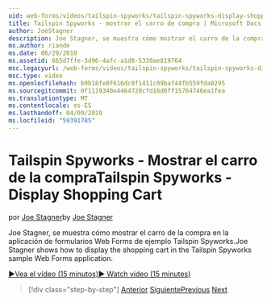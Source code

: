 ```yaml
---
uid: web-forms/videos/tailspin-spyworks/tailspin-spyworks-display-shopping-cart
title: Tailspin Spyworks - mostrar el carro de compra | Microsoft Docs
author: JoeStagner
description: Joe Stagner, se muestra cómo mostrar el carro de la compra en la aplicación de formularios Web Forms de ejemplo Tailspin Spyworks.
ms.author: riande
ms.date: 06/29/2010
ms.assetid: 665d7ffe-3d96-4afc-a1d8-5330ae819764
msc.legacyurl: /web-forms/videos/tailspin-spyworks/tailspin-spyworks-display-shopping-cart
msc.type: video
ms.openlocfilehash: b9b18fe0f616dc8f1411c09baf44fb559fda0295
ms.sourcegitcommit: 0f1119340e4464720cfd16d0ff15764746ea1fea
ms.translationtype: MT
ms.contentlocale: es-ES
ms.lasthandoff: 04/09/2019
ms.locfileid: "59391785"
---
```

# <a name="tailspin-spyworks---display-shopping-cart"></a><span data-ttu-id="363f8-103">Tailspin Spyworks - Mostrar el carro de la compra</span><span class="sxs-lookup"><span data-stu-id="363f8-103">Tailspin Spyworks - Display Shopping Cart</span></span>

<span data-ttu-id="363f8-104">por [Joe Stagner](https://github.com/JoeStagner)</span><span class="sxs-lookup"><span data-stu-id="363f8-104">by [Joe Stagner](https://github.com/JoeStagner)</span></span>

<span data-ttu-id="363f8-105">Joe Stagner, se muestra cómo mostrar el carro de la compra en la aplicación de formularios Web Forms de ejemplo Tailspin Spyworks.</span><span class="sxs-lookup"><span data-stu-id="363f8-105">Joe Stagner shows how to display the shopping cart in the Tailspin Spyworks sample Web Forms application.</span></span>

[<span data-ttu-id="363f8-106">&#9654;Vea el vídeo (15 minutos)</span><span class="sxs-lookup"><span data-stu-id="363f8-106">&#9654; Watch video (15 minutes)</span></span>](https://channel9.msdn.com/Blogs/ASP-NET-Site-Videos/tailspin-spyworks-display-shopping-cart)

> [!div class="step-by-step"]
> <span data-ttu-id="363f8-107">[Anterior](tailspin-spyworks-adding-items-to-the-shopping-cart.md)
> [Siguiente](tailspin-spyworks-update-the-shopping-cart.md)</span><span class="sxs-lookup"><span data-stu-id="363f8-107">[Previous](tailspin-spyworks-adding-items-to-the-shopping-cart.md)
[Next](tailspin-spyworks-update-the-shopping-cart.md)</span></span>
